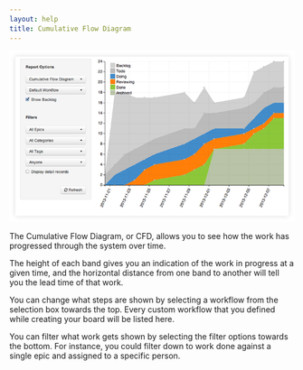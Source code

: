 ```yaml
---
layout: help
title: Cumulative Flow Diagram
---
```


![CFD Example](images/cfd.png)

The Cumulative Flow Diagram, or CFD, allows you to see how the work has progressed through the system over time.

The height of each band gives you an indication of the work in progress at a given time, and the horizontal distance from one band to another will tell you the lead time of that work.

You can change what steps are shown by selecting a workflow from the selection box towards the top.  Every custom workflow that you defined while creating your board will be listed here.

You can filter what work gets shown by selecting the filter options towards the bottom.  For instance, you could filter down to work done against a single epic and assigned to a specific person.